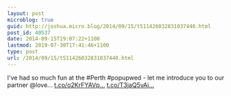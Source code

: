 ```yaml
---
layout: post
microblog: true
guid: http://joshua.micro.blog/2014/09/15/t511426032831037440.html
post_id: 40537
date: 2014-09-15T19:07:22+1100
lastmod: 2019-07-30T17:41:46+1100
type: post
url: /2014/09/15/t511426032831037440.html
---
```

I've had so much fun at the #Perth #popupwed - let me introduce you to our partner @love... [t.co/o2KrFYAVp...](http://t.co/o2KrFYAVpg) [t.co/T3jaQ5vAj...](http://t.co/T3jaQ5vAjl)
